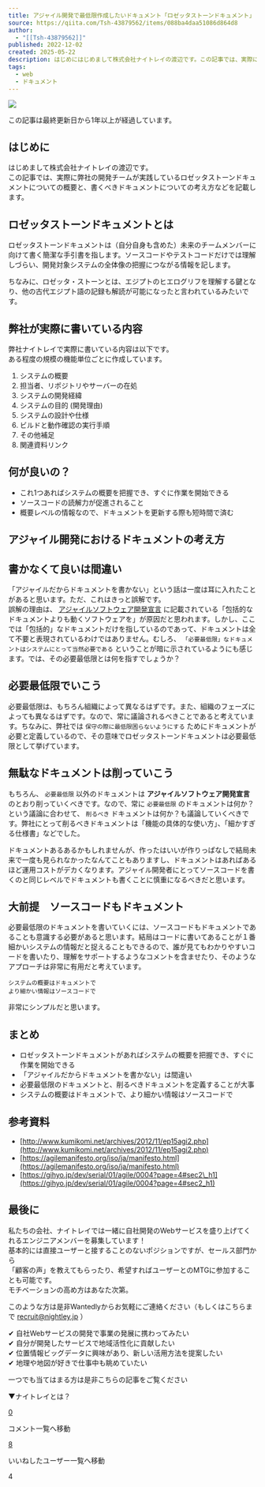 ```yaml
---
title: アジャイル開発で最低限作成したいドキュメント「ロゼッタストーンドキュメント」
source: https://qiita.com/Tsh-43879562/items/088ba4daa51086d864d8
author:
  - "[[Tsh-43879562]]"
published: 2022-12-02
created: 2025-05-22
description: はじめにはじめまして株式会社ナイトレイの渡辺です。この記事では、実際に弊社の開発チームが実践しているロゼッタストーンドキュメントについての概要と、書くべきドキュメントについての考え方などを記載し…
tags:
  - web
  - ドキュメント
---
```

![](https://relay-dsp.ad-m.asia/dmp/sync/bizmatrix?pid=c3ed207b574cf11376&d=x18o8hduaj&uid=3516551)

この記事は最終更新日から1年以上が経過しています。

## はじめに

はじめまして株式会社ナイトレイの渡辺です。  
この記事では、実際に弊社の開発チームが実践しているロゼッタストーンドキュメントについての概要と、書くべきドキュメントについての考え方などを記載します。

## ロゼッタストーンドキュメントとは

ロゼッタストーンドキュメントは（自分自身も含めた）未来のチームメンバーに向けて書く簡潔な手引書を指します。ソースコードやテストコードだけでは理解しづらい、開発対象システムの全体像の把握につながる情報を記します。

ちなみに、ロゼッタ・ストーンとは、エジプトのヒエログリフを理解する鍵となり、他の古代エジプト語の記録も解読が可能になったと言われているみたいです。

## 弊社が実際に書いている内容

弊社ナイトレイで実際に書いている内容は以下です。  
ある程度の規模の機能単位ごとに作成しています。

1. システムの概要
2. 担当者、リポジトリやサーバーの在処
3. システムの開発経緯
4. システムの目的 (開発理由)
5. システムの設計や仕様
6. ビルドと動作確認の実行手順
7. その他補足
8. 関連資料リンク

## 何が良いの？

- これ1つあればシステムの概要を把握でき、すぐに作業を開始できる
- ソースコードの読解力が促進されること
- 概要レベルの情報なので、ドキュメントを更新する際も短時間で済む

## アジャイル開発におけるドキュメントの考え方

## 書かなくて良いは間違い

「アジャイルだからドキュメントを書かない」という話は一度は耳に入れたことがあると思います。ただ、これはきっと誤解です。  
誤解の理由は、 [アジャイルソフトウェア開発宣言](https://agilemanifesto.org/iso/ja/manifesto.html) に記載されている「包括的なドキュメントよりも動くソフトウェアを」が原因だと思われます。しかし、ここでは「包括的」なドキュメントだけを指しているのであって、ドキュメントは全て不要と表現されているわけではありません。むしろ、 `「必要最低限」なドキュメントはシステムにとって当然必要である` ということが暗に示されているようにも感じます。では、その必要最低限とは何を指すでしょうか？

## 必要最低限でいこう

必要最低限は、もちろん組織によって異なるはずです。また、組織のフェーズによっても異なるはずです。なので、常に議論されるべきことであると考えています。ちなみに、弊社では `保守の際に最低限困らないようにする` ためにドキュメントが必要と定義しているので、その意味でロゼッタストーンドキュメントは必要最低限として挙げています。

## 無駄なドキュメントは削っていこう

もちろん、 `必要最低限` 以外のドキュメントは **アジャイルソフトウェア開発宣言** のとおり削っていくべきです。なので、常に `必要最低限` のドキュメントは何か？という議論に合わせて、 `削るべき` ドキュメントは何か？も議論していくべきです。弊社にとって削るべきドキュメントは「機能の具体的な使い方」、「細かすぎる仕様書」などでした。

ドキュメントあるあるかもしれませんが、作ったはいいが作りっぱなしで結局未来で一度も見られなかったなんてこともありますし、ドキュメントはあればあるほど運用コストがデカくなります。アジャイル開発者にとってソースコードを書くのと同じレベルでドキュメントも書くことに慎重になるべきだと思います。

## 大前提　ソースコードもドキュメント

必要最低限のドキュメントを書いていくには、ソースコードもドキュメントであることも意識する必要があると思います。結局はコードに書いてあることが１番細かいシステムの情報だと捉えることもできるので、誰が見てもわかりやすいコードを書いたり、理解をサポートするようなコメントを含ませたり、そのようなアプローチは非常に有用だと考えています。

```text
システムの概要はドキュメントで
より細かい情報はソースコードで
```

非常にシンプルだと思います。

## まとめ

- ロゼッタストーンドキュメントがあればシステムの概要を把握でき、すぐに作業を開始できる
- 「アジャイルだからドキュメントを書かない」は間違い
- 必要最低限のドキュメントと、削るべきドキュメントを定義することが大事
- システムの概要はドキュメントで、より細かい情報はソースコードで

## 参考資料

- [http://www.kumikomi.net/archives/2012/11/ep15agi2.php](http://www.kumikomi.net/archives/2012/11/ep15agi2.php)
- [https://agilemanifesto.org/iso/ja/manifesto.html](https://agilemanifesto.org/iso/ja/manifesto.html)
- [https://gihyo.jp/dev/serial/01/agile/0004?page=4#sec2\_h1](https://gihyo.jp/dev/serial/01/agile/0004?page=4#sec2_h1)

## 最後に

私たちの会社、ナイトレイでは一緒に自社開発のWebサービスを盛り上げてくれるエンジニアメンバーを募集しています！  
基本的には直接ユーザーと接することのないポジションですが、セールス部門から  
「顧客の声」を教えてもらったり、希望すればユーザーとのMTGに参加することも可能です。  
モチベーションの高め方はあなた次第。

このような方は是非Wantedlyからお気軽にご連絡ください（もしくはこちらまで [recruit@nightley.jp](https://qiita.com/Tsh-43879562/items/) ）

✔︎ 自社Webサービスの開発で事業の発展に携わってみたい  
✔︎ 自分が開発したサービスで地域活性化に貢献したい  
✔︎ 位置情報ビッグデータに興味があり、新しい活用方法を提案したい  
✔︎ 地理や地図が好きで仕事中も眺めていたい

一つでも当てはまる方は是非こちらの記事をご覧ください

▼ナイトレイとは？

[0](https://qiita.com/Tsh-43879562/items/#comments)

コメント一覧へ移動

[8](https://qiita.com/Tsh-43879562/items/088ba4daa51086d864d8/likers)

いいねしたユーザー一覧へ移動

4